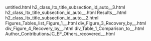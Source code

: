 untitled.html
h2_class_ltx_title_subsection_id_auto__3.html
h2_class_ltx_title_subsection_id_auto__.html
Results__.html
h2_class_ltx_title_subsection_id_auto__2.html
Figures_Tables_list_Figure_1__.html
div_Figure_3_Recovery_by__.html
div_Figure_4_Recovery_by__.html
div_Table_1_Comparison_to__.html
Author_ContributionsJC_EF_Others_recovered__.html
